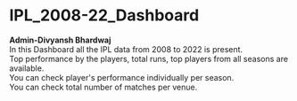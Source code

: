 # IPL_2008-22_Dashboard
<b>Admin-Divyansh Bhardwaj</b>
<br>
In this Dashboard all the IPL data from 2008 to 2022 is present.<br>
Top performance by the players, total runs, top players from all seasons are available.<br>
You can check player's performance individually per season.<br>
You can check total number of matches per venue.
